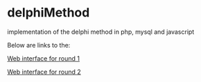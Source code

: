 # delphiMethod
implementation of the delphi method in php, mysql and javascript

Below are links to the: 

[Web interface for round 1](http://paolo.mp-concepts.net/fmrtin/mriTinnitus_3.php "round 1")

[Web interface for round 2](http://paolo.mp-concepts.net/fmrtin/part2/firstPageDelphiRound2.php "round 2")

